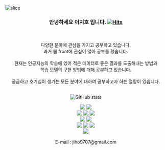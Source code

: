 ![slice](https://capsule-render.vercel.app/api?type=slice&color=&height=200&text=Hi%20there👋&fontAlign=70&rotate=13&fontAlignY=25&desc=Jiho's%20GitHub&descAlign=70.&descAlignY=44)

### <center> 안녕하세요 이지호 입니다. [![Hits](https://hits.seeyoufarm.com/api/count/incr/badge.svg?url=https%3A%2F%2Fgithub.com%2Fjiho9702%2Fhit-counter&count_bg=%23B0B0FF&title_bg=%23000000&icon=&icon_color=%23E7E7E7&title=hits&edge_flat=true)](https://hits.seeyoufarm.com) </center>
<br />
<br />
<div align='center'>
    다양한 분야에 관심을 가지고 공부하고 있습니다.<br />
    과거 웹 front에 관심이 많아 공부를 했습니다.<br /><br />
    현재는 인공지능의 학습에 있어 적은 데이터로 좋은 결과를 도출해내는 방법과<br />
    학습 모델의 구현 방법에 대해 공부하고 있습니다. <br /><br />
    궁금하고 호기심이 생기는 모든 분야에 대하여 공부하고자 하는 열망이 있습니다.<br />
<div>
<br />

![GitHub stats](https://github-readme-stats.vercel.app/api?username=jiho9702&count_private=true&show_icons=true&theme=)


<div align="center">
    <img src="https://img.shields.io/badge/Python-3776AB?style=flat&logo=Python&logoColor=white" />
    <img src="https://img.shields.io/badge/Pytorch-EE4C2C?style=flat&logo=Pytorch&logoColor=white" />
    <br>
	<img src="https://img.shields.io/badge/HTML5-E34F26?style=flat&logo=HTML5&logoColor=white" />
	<img src="https://img.shields.io/badge/CSS3-1572B6?style=flat&logo=CSS3&logoColor=white" />
	<img src="https://img.shields.io/badge/JavaScript-F7DF1E?style=flat&logo=JavaScript&logoColor=white" />
	<br>
	<img src="https://img.shields.io/badge/Bootstrap-7952B3?style=flat&logo=Bootstrap&logoColor=white" />
	<img src="https://img.shields.io/badge/Selenium-43B02A?style=flat&logo=Selenium&logoColor=white" />
	<br>
	<img src="https://img.shields.io/badge/MySQL-4479A1?style=flat&logo=MySQL&logoColor=white" />
	<img src="https://img.shields.io/badge/MariaDB-003545?style=flat&logo=MariaDB&logoColor=white" />
	<img src="https://img.shields.io/badge/Linux-FCC624?style=flat&logo=Linux&logoColor=white" />
    <br />
    <img src="https://img.shields.io/badge/Docker-2496ED?style=flat&logo=Docker&logoColor=white" />
</div>
<br>

<div align = center>
    E-mail : <a>jiho9707@gmail.com</a>
</div>
